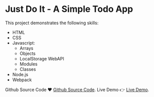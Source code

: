 # Just Do It - A Simple Todo App
This project demonstrates the following skills:
- HTML
- CSS
- Javascript:
  - Arrays
  - Objects
  - LocalStorage WebAPI
  - Modules
  - Classes
- Node.js
- Webpack

Github Source Code ❤️ [Github Source Code](https://github.com/zacharytruong/justdoit).
Live Demo 👉 [Live Demo](https://zacharytruong.github.io/justdoit).